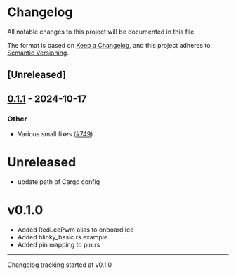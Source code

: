 # Changelog

All notable changes to this project will be documented in this file.

The format is based on [Keep a Changelog](https://keepachangelog.com/en/1.0.0/),
and this project adheres to [Semantic Versioning](https://semver.org/spec/v2.0.0.html).

## [Unreleased]

## [0.1.1](https://github.com/jbeaurivage/atsamd/compare/matrix_portal_m4-0.1.0...matrix_portal_m4-0.1.1) - 2024-10-17

### Other

- Various small fixes ([#749](https://github.com/jbeaurivage/atsamd/pull/749))
# Unreleased

- update path of Cargo config

# v0.1.0

- Added RedLedPwm alias to onboard led
- Added blinky_basic.rs example
- Added pin mapping to pin.rs

---

Changelog tracking started at v0.1.0
